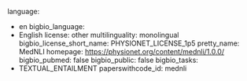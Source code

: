 language:
  - en
bigbio_language:
  - English
license: other
multilinguality: monolingual
bigbio_license_short_name: PHYSIONET_LICENSE_1p5
pretty_name: MedNLI
homepage: https://physionet.org/content/mednli/1.0.0/
bigbio_pubmed: false
bigbio_public: false
bigbio_tasks:
  - TEXTUAL_ENTAILMENT
paperswithcode_id: mednli
